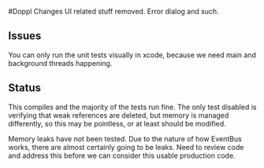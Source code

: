 #Doppl Changes
UI related stuff removed. Error dialog and such.

## Issues
You can only run the unit tests visually in xcode, because we need main and background threads happening.

## Status
This compiles and the majority of the tests run fine. The only test disabled is verifying that weak references are deleted,
but memory is managed differently, so this may be pointless, or at least should be modified.

Memory leaks have not been tested. Due to the nature of how EventBus works, there are almost certainly going to be leaks.
Need to review code and address this before we can consider this usable production code.
